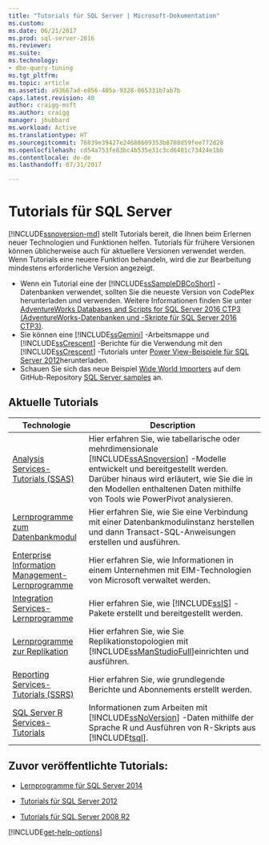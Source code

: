 ```yaml
---
title: "Tutorials für SQL Server | Microsoft-Dokumentation"
ms.custom: 
ms.date: 06/21/2017
ms.prod: sql-server-2016
ms.reviewer: 
ms.suite: 
ms.technology:
- dbe-query-tuning
ms.tgt_pltfrm: 
ms.topic: article
ms.assetid: a93667ad-e856-405a-9328-065331b7ab7b
caps.latest.revision: 40
author: craigg-msft
ms.author: craigg
manager: jhubbard
ms.workload: Active
ms.translationtype: HT
ms.sourcegitcommit: 76839e39427e24688609353b8708d59fee772d28
ms.openlocfilehash: cd54a753fe83bc4b535e31c3cd6481c73424e1bb
ms.contentlocale: de-de
ms.lasthandoff: 07/31/2017

---
```

# <a name="tutorials-for-sql-server"></a>Tutorials für SQL Server
[!INCLUDE[ssnoversion-md](../includes/ssnoversion-md.md)] stellt Tutorials bereit, die Ihnen beim Erlernen neuer Technologien und Funktionen helfen. Tutorials für frühere Versionen können üblicherweise auch für aktuellere Versionen verwendet werden. Wenn Tutorials eine neuere Funktion behandeln, wird die zur Bearbeitung mindestens erforderliche Version angezeigt.  
     
-   Wenn ein Tutorial eine der [!INCLUDE[ssSampleDBCoShort](../includes/sssampledbcoshort-md.md)] -Datenbanken verwendet, sollten Sie die neueste Version von CodePlex herunterladen und verwenden. Weitere Informationen finden Sie unter [AdventureWorks Databases and Scripts for SQL Server 2016 CTP3 (AdventureWorks-Datenbanken und -Skripte für SQL Server 2016 CTP3)](https://www.microsoft.com/download/details.aspx?id=49502).    
-   Sie können eine [!INCLUDE[ssGemini](../includes/ssgemini-md.md)] -Arbeitsmappe und [!INCLUDE[ssCrescent](../includes/sscrescent-md.md)] -Berichte für die Verwendung mit den [!INCLUDE[ssCrescent](../includes/sscrescent-md.md)] -Tutorials unter [Power View-Beispiele für SQL Server 2012](http://go.microsoft.com/fwlink/?LinkId=220734)herunterladen.  
- Schauen Sie sich das neue Beispiel [Wide World Importers](https://msdn.microsoft.com/library/mt734199(SQL.1).aspx) auf dem GitHub-Repository [SQL Server samples](https://github.com/Microsoft/sql-server-samples) an. 

 
## <a name="current-tutorials"></a>Aktuelle Tutorials  
  
|Technologie|Description|  
|--------------|---------------|  
|[Analysis Services-Tutorials &#40;SSAS&#41;](../analysis-services/analysis-services-tutorials-ssas.md)|Hier erfahren Sie, wie tabellarische oder mehrdimensionale [!INCLUDE[ssASnoversion](../includes/ssasnoversion-md.md)] -Modelle entwickelt und bereitgestellt werden. Darüber hinaus wird erläutert, wie Sie die in den Modellen enthaltenen Daten mithilfe von Tools wie PowerPivot analysieren.|  
|[Lernprogramme zum Datenbankmodul](../relational-databases/database-engine-tutorials.md)|Hier erfahren Sie, wie Sie eine Verbindung mit einer Datenbankmodulinstanz herstellen und dann Transact-SQL-Anweisungen erstellen und ausführen.|  
|[Enterprise Information Management-Lernprogramme](http://msdn.microsoft.com/library/8745dc80-193d-4de0-9f17-ba648ab1e81c)|Hier erfahren Sie, wie Informationen in einem Unternehmen mit EIM-Technologien von Microsoft verwaltet werden.|  
|[Integration Services-Lernprogramme](../integration-services/integration-services-tutorials.md)|Hier erfahren Sie, wie [!INCLUDE[ssIS](../includes/ssis-md.md)] -Pakete erstellt und bereitgestellt werden.|  
|[Lernprogramme zur Replikation](../relational-databases/replication/replication-tutorials.md)|Hier erfahren Sie, wie Sie Replikationstopologien mit [!INCLUDE[ssManStudioFull](../includes/ssmanstudiofull-md.md)]einrichten und ausführen.|  
|[Reporting Services-Tutorials &#40;SSRS&#41;](../reporting-services/reporting-services-tutorials-ssrs.md)|Hier erfahren Sie, wie grundlegende Berichte und Abonnements erstellt werden.|  
|[SQL Server R Services-Tutorials](../advanced-analytics/tutorials/machine-learning-services-tutorials.md)|Informationen zum Arbeiten mit [!INCLUDE[ssNoVersion](../includes/ssnoversion-md.md)] -Daten mithilfe der Sprache R und Ausführen von R-Skripts aus [!INCLUDE[tsql](../includes/tsql-md.md)].|  
  
 ## <a name="previously-published-tutorials"></a>Zuvor veröffentlichte Tutorials:  
  
 - [Lernprogramme für SQL Server 2014](https://msdn.microsoft.com/library/hh231699(v=sql.120).aspx)  
  
 - [Tutorials für SQL Server 2012](https://msdn.microsoft.com/library/hh231699(v=sql.110).aspx)  
  
 - [Tutorials für SQL Server 2008 R2](http://msdn.microsoft.com/library/ms167593.aspx)   

[!INCLUDE[get-help-options](../includes/paragraph-content/get-help-options.md)]

